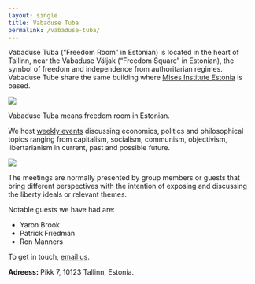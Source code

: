 ```yaml
---
layout: single
title: Vabaduse Tuba
permalink: /vabaduse-tuba/
---
```


Vabaduse Tuba (“Freedom Room” in Estonian) is located in the heart of Tallinn, near the Vabaduse Väljak (“Freedom Square” in Estonian), the symbol of freedom and independence from authoritarian regimes.  
Vabaduse Tube share the same building where [Mises Institute Estonia](https://mises.ee/) is based.

![](../img/vabaduse-tuba-sign.png)

Vabaduse Tuba means freedom room in Estonian.

We host [weekly events](https://www.meetup.com/mission-liberty-tallinn/events/) discussing economics, politics and philosophical topics ranging from capitalism, socialism, communism, objectivism, libertarianism in current, past and possible future.

![](../img/philosophy-map-poster.png)

The meetings are normally presented by group members or guests that bring different perspectives with the intention of exposing and discussing the liberty ideals or relevant themes.

Notable guests we have had are:

* Yaron Brook
* Patrick Friedman
* Ron Manners

To get in touch, [email us](mailto:info@missionliberty.ee).

**Adreess:** Pikk 7, 10123 Tallinn, Estonia.